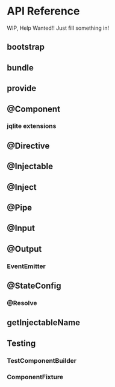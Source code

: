 # API Reference

WIP, Help Wanted!! Just fill something in!

## bootstrap

## bundle

## provide

## @Component

### jqlite extensions

## @Directive

## @Injectable

## @Inject

## @Pipe

## @Input

## @Output

### EventEmitter

## @StateConfig

### @Resolve

## getInjectableName

## Testing

### TestComponentBuilder

### ComponentFixture

